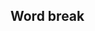 ## Word break


<!-- <values.wordBreak> -->
<!-- </values.wordBreak> -->

<!-- <variants.wordBreak> -->
<!-- </variants.wordBreak> -->
